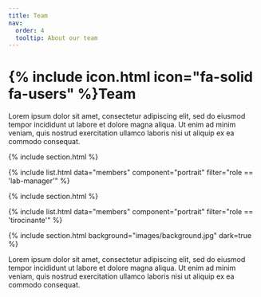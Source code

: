 ```yaml
---
title: Team
nav:
  order: 4
  tooltip: About our team
---
```


# {% include icon.html icon="fa-solid fa-users" %}Team

Lorem ipsum dolor sit amet, consectetur adipiscing elit, sed do eiusmod tempor
incididunt ut labore et dolore magna aliqua. Ut enim ad minim veniam, quis
nostrud exercitation ullamco laboris nisi ut aliquip ex ea commodo consequat.

{% include section.html %}

<!-- {% include list.html data="members" component="portrait" filter="role == 'pi'" %} -->
{% include list.html data="members" component="portrait" filter="role == 'lab-manager'" %}

{% include section.html %}

<!-- {% include list.html data="members" component="portrait" filter="role == 'pi'" %} -->
{% include list.html data="members" component="portrait" filter="role == 'tirocinante'" %}

{% include section.html background="images/background.jpg" dark=true %}

Lorem ipsum dolor sit amet, consectetur adipiscing elit, sed do eiusmod tempor
incididunt ut labore et dolore magna aliqua. Ut enim ad minim veniam, quis
nostrud exercitation ullamco laboris nisi ut aliquip ex ea commodo consequat.

<!-- {% include section.html %} -->

<!-- {% capture content %}

{% include figure.html image="images/photo.jpg" %}
{% include figure.html image="images/photo.jpg" %}
{% include figure.html image="images/photo.jpg" %}

{% endcapture %} -->

<!-- {% include grid.html style="square" content=content %} -->
